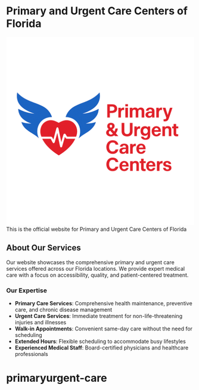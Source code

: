 # Primary and Urgent Care Centers of Florida

![Primary and Urgent Care Centers of Florida Logo](public/logo.png)
This is the official website for Primary and Urgent Care Centers of Florida

## About Our Services

Our website showcases the comprehensive primary and urgent care services offered across our Florida locations. We provide expert medical care with a focus on accessibility, quality, and patient-centered treatment.

### Our Expertise
- **Primary Care Services**: Comprehensive health maintenance, preventive care, and chronic disease management
- **Urgent Care Services**: Immediate treatment for non-life-threatening injuries and illnesses
- **Walk-in Appointments**: Convenient same-day care without the need for scheduling
- **Extended Hours**: Flexible scheduling to accommodate busy lifestyles
- **Experienced Medical Staff**: Board-certified physicians and healthcare professionals
# primaryurgent-care
